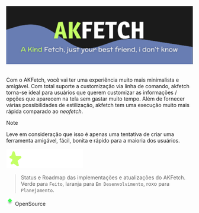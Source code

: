 <div align='center'>
<img src='assets/img/AKFETCH.png' alt='Akfetch Logo'>
</div>
<br>

Com o AKFetch, você vai ter uma experiência muito mais minimalista e amigável. Com total suporte a customização via linha de comando, akfetch torna-se ideal para usuários que querem customizar as informações / opções que aparecem na tela sem gastar muito tempo. Além de fornecer várias possibilidades de estilização, akfetch tem uma execução muito mais rápida comparado ao *neofetch*.

> [!NOTE]
> Leve em consideração que isso é apenas uma tentativa de criar uma ferramenta amigável, fácil, bonita e rápido para a maioria dos usuários.

<img src="assets/img/Features.png">

> Status e Roadmap das implementações e atualizações do AKFetch. Verde para `Feito`, laranja para `Em Desenvolvimento`, roxo para `Planejamento`.

<div align="left">
    <img src="assets/img/Done12px.png">
    OpenSource
    <br>
</div>